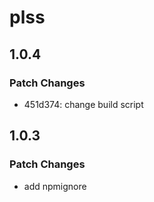 # plss

## 1.0.4

### Patch Changes

- 451d374: change build script

## 1.0.3

### Patch Changes

- add npmignore
